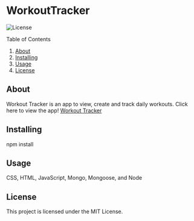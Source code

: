 # WorkoutTracker
 ![License](https://img.shields.io/badge/License-MIT-yellow.svg)

  Table of Contents
  1. [About](#about)
  2. [Installing](#installing)
  3. [Usage](#usage)
  4. [License](#license)
 

  ## About
  Workout Tracker is an app to view, create and track daily workouts. 
  Click here to view the app! [Workout Tracker](https://ancient-reaches-58722.herokuapp.com/?id=5f8b22da5c57970017bca862)

  ## Installing
  npm install

  ## Usage
  CSS, HTML, JavaScript, Mongo, Mongoose, and Node

  ## License 
  This project is licensed under the MIT License.
